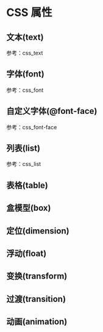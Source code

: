 CSS 属性
========

文本(text)
---------

参考：css_text

字体(font)
---------

参考：css_font

自定义字体(@font-face)
--------------------

参考：css_font-face

列表(list)
---------

参考：css_list

表格(table)
----------

盒模型(box)
----------

定位(dimension)
--------------

浮动(float)
----------

变换(transform)
--------------

过渡(transition)
---------------

动画(animation)
--------------